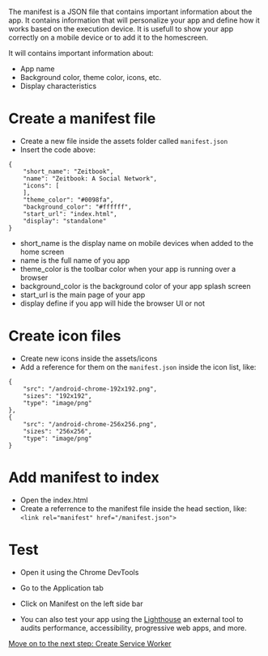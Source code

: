 
The manifest is a JSON file that contains important information about the app. It contains information that will personalize your app and define how it works based on the execution device. It is usefull to show your app correctly on a mobile device or to add it to the homescreen.

It will contains important information about:

- App name
- Background color, theme color, icons, etc.
- Display characteristics

# Create a manifest file

- Create a new file inside the assets folder called `manifest.json`
- Insert the code above:
```
{
    "short_name": "Zeitbook",
    "name": "Zeitbook: A Social Network",
    "icons": [
    ],
    "theme_color": "#0098fa",
    "background_color": "#ffffff",
    "start_url": "index.html",
    "display": "standalone"
}
```
- short_name is the display name on mobile devices when added to the home screen
- name is the full name of you app
- theme_color is the toolbar color when your app is running over a browser
- background_color is the background color of your app splash screen
- start_url is the main page of your app
- display define if you app will hide the browser UI or not

# Create icon files

- Create new icons inside the assets/icons
- Add a reference for them on the `manifest.json` inside the icon list, like:
```
{
    "src": "/android-chrome-192x192.png",
    "sizes": "192x192",
    "type": "image/png"
},
{
    "src": "/android-chrome-256x256.png",
    "sizes": "256x256",
    "type": "image/png"
}
```

# Add manifest to index

- Open the index.html
- Create a referrence to the manifest file inside the head section, like:
`<link rel="manifest" href="/manifest.json">`

# Test

- Open it using the Chrome DevTools
- Go to the Application tab
- Click on Manifest on the left side bar

- You can also test your app using the [Lighthouse](https://developers.google.com/web/tools/lighthouse/) an external tool to audits performance, accessibility, progressive web apps, and more.

[Move on to the next step: Create Service Worker](./02-service-worker.md)